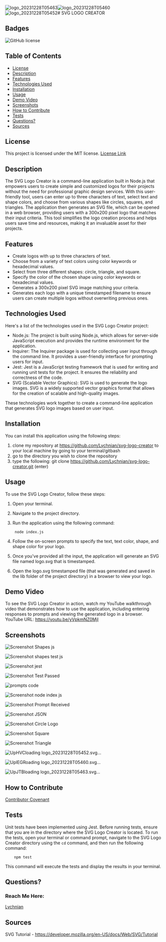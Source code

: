 ![logo_20231228T05463](https://github.com/Lychnian/svg-logo-creator/assets/140586279/af934876-759a-4ed0-9656-0e82424676c5)![logo_20231228T05460](https://github.com/Lychnian/svg-logo-creator/assets/140586279/7a839fa4-45ba-456e-8c36-5cbee92988f4)![logo_20231228T05452](https://github.com/Lychnian/svg-logo-creator/assets/140586279/f016c57e-ae6f-4292-8232-1f518b755a78)# SVG LOGO CREATOR


## Badges
![GitHub license](https://img.shields.io/badge/license-MIT-blue.svg)


## Table of Contents
* [License](#license)
* [Description](#description)
* [Features](#features)
* [Technologies Used](#technologies-used)
* [Installation](#installation)
* [Usage](#usage)
* [Demo Video](#demo-video)
* [Screenshots](#screenshots)
* [How to Contribute](#how-to-contribute)
* [Tests](#tests)
* [Questions?](#questions)
* [Sources](#sources)


## License
This project is licensed under the MIT license.
[License Link](https://opensource.org/licenses/MIT)


## Description
The SVG Logo Creator is a command-line application built in Node.js that empowers users to create simple and customized logos for their projects without the need for professional graphic design services. With this user-friendly tool, users can enter up to three characters of text, select text and shape colors, and choose from various shapes like circles, squares, and triangles. The application then generates an SVG file, which can be opened in a web browser, providing users with a 300x200 pixel logo that matches their input criteria. This tool simplifies the logo creation process and helps users save time and resources, making it an invaluable asset for their projects.


## Features
- Create logos with up to three characters of text.
- Choose from a variety of text colors using color keywords or hexadecimal values.
- Select from three different shapes: circle, triangle, and square.
- Specify the color of the chosen shape using color keywords or hexadecimal values.
- Generates a 300x200 pixel SVG image matching your criteria.
- Generates each logo with a unique timestamped filename to ensure users can create multiple logos without overwriting previous ones.


## Technologies Used
Here's a list of the technologies used in the SVG Logo Creator project:
- Node.js: The project is built using Node.js, which allows for server-side JavaScript execution and provides the runtime environment for the application.
- Inquirer: The Inquirer package is used for collecting user input through the command line. It provides a user-friendly interface for prompting users for input.
- Jest: Jest is a JavaScript testing framework that is used for writing and running unit tests for the project. It ensures the reliability and correctness of the code.
- SVG (Scalable Vector Graphics): SVG is used to generate the logo images. SVG is a widely supported vector graphics format that allows for the creation of scalable and high-quality images.

These technologies work together to create a command-line application that generates SVG logo images based on user input.

  
## Installation
You can install this application using the following steps:

1. clone my repository at https://github.com/Lychnian/svg-logo-creator to your local machine by going to your terminal/gitbash
2. go to the directory you wish to clone the repository
3. type the following: git clone https://github.com/Lychnian/svg-logo-creator.git (enter)

  
## Usage
To use the SVG Logo Creator, follow these steps:

1. Open your terminal.
2. Navigate to the project directory.
3. Run the application using the following command:

        node index.js

4. Follow the on-screen prompts to specify the text, text color, shape, and shape color for your logo.
5. Once you've provided all the input, the application will generate an SVG file named logo.svg that is timestamped.
6. Open the logo.svg timestamped file (that was generated and saved in the lib folder of the project directory) in a browser to view your logo.


## Demo Video
To see the SVG Logo Creator in action, watch my YouTube walkthrough video that demonstrates how to use the application, including entering responses to prompts and viewing the generated logo in a browser.
YouTube URL: https://youtu.be/yVpkmNZ0MjI


## Screenshots


![Screenshot Shapes js](https://github.com/Lychnian/svg-logo-creator/assets/140586279/fe28665a-5cde-4e6f-9016-f43881411dcd)


![Screenshot shapes test js](https://github.com/Lychnian/svg-logo-creator/assets/140586279/cf8da38c-a642-4209-bd72-85a19d18c1d0)


![Screenshot jest](https://github.com/Lychnian/svg-logo-creator/assets/140586279/400bfc27-fa54-4551-8eb3-04ac15616362)


![Screenshot Test Passed](https://github.com/Lychnian/svg-logo-creator/assets/140586279/353587b1-2790-477d-ab95-8be9c26603ea)


![prompts code](https://github.com/Lychnian/svg-logo-creator/assets/140586279/d1dfeb26-a2a2-4cd0-8003-a4bf77458063)


![Screenshot node index js](https://github.com/Lychnian/svg-logo-creator/assets/140586279/50437e02-84e6-4d82-a1b3-51db99030893)


![Screenshot Prompt Received](https://github.com/Lychnian/svg-logo-creator/assets/140586279/449fe8dc-562d-4ac4-917c-5b0efea9870e)


![Screenshot JSON](https://github.com/Lychnian/svg-logo-creator/assets/140586279/70814eb9-1284-4a4d-a7af-e7748529e928)


![Screenshot Circle Logo](https://github.com/Lychnian/svg-logo-creator/assets/140586279/2a716d60-575c-4fcc-aac3-6a1dd2323222)


![Screenshot Square](https://github.com/Lychnian/svg-logo-creator/assets/140586279/b4d9ed4e-bd0a-4351-9c2a-5a64a63142a7)


![Screenshot Triangle](https://github.com/Lychnian/svg-logo-creator/assets/140586279/19d41a7e-8069-4586-a291-1c6d244a8f62)



![Up<svg version="1.1" xmlns="http://www.w3.org/2000/svg" width="300" height="200"><circle cx="150" cy="100" r="80" fill="pink" /><text x="150" y="125" font-size="60" text-anchor="middle" fill="white">HVC</text></svg>loading logo_20231228T05452.svg…]()



![Upl<svg version="1.1" xmlns="http://www.w3.org/2000/svg" width="300" height="200"><rect x="55" y="20" width="190" height="190" fill="purple" /><text x="150" y="125" font-size="60" text-anchor="middle" fill="yellow">EGR</text></svg>oading logo_20231228T05460.svg…]()



![Up<svg version="1.1" xmlns="http://www.w3.org/2000/svg" width="300" height="200"><polygon points="150,10 250,190 50,190" fill="black" /><text x="150" y="140" font-size="60" text-anchor="middle" fill="red">JTB</text></svg>loading logo_20231228T05463.svg…]()



## How to Contribute
[Contributor Covenant](https://www.contributor-covenant.org/)  
    

## Tests

Unit tests have been implemented using Jest. Before running tests, ensure that you are in the directory where the SVG Logo Creator is located. To run the tests, open your terminal or command prompt, navigate to the SVG Logo Creator directory using the `cd` command, and then run the following command:

        npm test

This command will execute the tests and display the results in your terminal. 


## Questions?
### Reach Me Here: 
[Lychnian](https://github.com/Lychnian)


## Sources
SVG Tutorial - https://developer.mozilla.org/en-US/docs/Web/SVG/Tutorial
